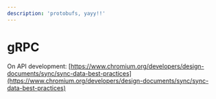 ```yaml
---
description: 'protobufs, yayy!!'
---
```


# gRPC

On API development: [https://www.chromium.org/developers/design-documents/sync/sync-data-best-practices](https://www.chromium.org/developers/design-documents/sync/sync-data-best-practices)

